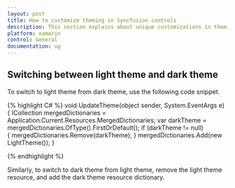 ```yaml
---
layout: post
title: How to customize theming in Syncfusion controls
description: This section explains about unique customizations in theming in Syncfusion controls
platform: xamarin
control: General
documentation: ug
---
```


## Switching between light theme and dark theme

To switch to light theme from dark theme, use the following code snippet.

{% highlight C# %} 
void UpdateTheme(object sender, System.EventArgs e)
{
    ICollection<ResourceDictionary> mergedDictionaries = Application.Current.Resources.MergedDictionaries;
    var darkTheme = mergedDictionaries.OfType<DarkTheme>().FirstOrDefault();
    if (darkTheme != null)  
    {
        mergedDictionaries.Remove(darkTheme);
    }
    mergedDictionaries.Add(new LightTheme());
}

{% endhighlight %}

Similarly, to switch to dark theme from light theme, remove the light theme resource, and add the dark theme resource dictionary.
